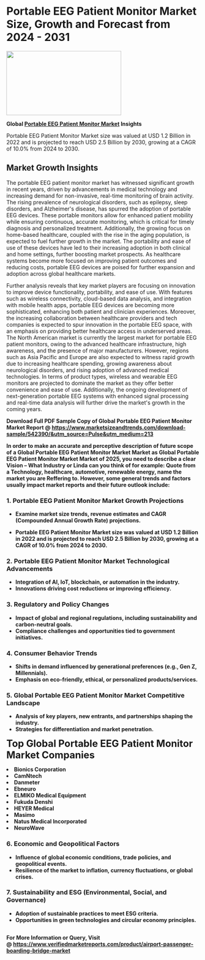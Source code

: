 <H1>Portable EEG Patient Monitor Market Size, Growth and Forecast from 2024 - 2031</H1><img class="aligncenter size-medium wp-image-584254" src="https://thirdeyenews.in/wp-content/uploads/2024/09/Global-Market-Research-300x168.jpeg" alt="" width="300" height="168" /><p><strong>Global&nbsp;<a href="https://www.marketsizeandtrends.com/download-sample/542390/&amp;utm_source=Pulse&amp;utm_medium=213">Portable EEG Patient Monitor Market</a> Insights</strong></p><p>Portable EEG Patient Monitor Market size was valued at USD 1.2 Billion in 2022 and is projected to reach USD 2.5 Billion by 2030, growing at a CAGR of 10.0% from 2024 to 2030.</p><p><h2>Market Growth Insights</h2> <p>The portable EEG patient monitor market has witnessed significant growth in recent years, driven by advancements in medical technology and increasing demand for non-invasive, real-time monitoring of brain activity. The rising prevalence of neurological disorders, such as epilepsy, sleep disorders, and Alzheimer's disease, has spurred the adoption of portable EEG devices. These portable monitors allow for enhanced patient mobility while ensuring continuous, accurate monitoring, which is critical for timely diagnosis and personalized treatment. Additionally, the growing focus on home-based healthcare, coupled with the rise in the aging population, is expected to fuel further growth in the market. The portability and ease of use of these devices have led to their increasing adoption in both clinical and home settings, further boosting market prospects. As healthcare systems become more focused on improving patient outcomes and reducing costs, portable EEG devices are poised for further expansion and adoption across global healthcare markets.</p> <p><strong></strong></p> <p>Further analysis reveals that key market players are focusing on innovation to improve device functionality, portability, and ease of use. With features such as wireless connectivity, cloud-based data analysis, and integration with mobile health apps, portable EEG devices are becoming more sophisticated, enhancing both patient and clinician experiences. Moreover, the increasing collaboration between healthcare providers and tech companies is expected to spur innovation in the portable EEG space, with an emphasis on providing better healthcare access in underserved areas. The North American market is currently the largest market for portable EEG patient monitors, owing to the advanced healthcare infrastructure, high awareness, and the presence of major manufacturers. However, regions such as Asia Pacific and Europe are also expected to witness rapid growth due to increasing healthcare spending, growing awareness about neurological disorders, and rising adoption of advanced medical technologies. In terms of product types, wireless and wearable EEG monitors are projected to dominate the market as they offer better convenience and ease of use. Additionally, the ongoing development of next-generation portable EEG systems with enhanced signal processing and real-time data analysis will further drive the market's growth in the coming years.</p> <p><strong></p><p><span class=""><strong>Download Full PDF Sample Copy of Global Portable EEG Patient Monitor Market Report</strong> @ <a href="https://www.marketsizeandtrends.com/download-sample/542390/&amp;utm_source=Pulse&amp;utm_medium=213" target="_blank">https://www.marketsizeandtrends.com/download-sample/542390/&amp;utm_source=Pulse&amp;utm_medium=213</a></span></p><p>In order to make an accurate and perceptive description of future scope of a Global&nbsp;Portable EEG Patient Monitor Market Market as Global&nbsp;Portable EEG Patient Monitor Market Market of 2025, you need to describe a clear Vision &ndash; What Industry or Linda can you think of for example: Quote from a Technology, healthcare, automotive, renewable energy, name the market you are Reffering to. However, some general trends and factors usually impact market reports and their future outlook include:</p><h3>1.&nbsp;<strong>Portable EEG Patient Monitor Market Growth Projections</strong></h3><ul><li>Examine market size trends, revenue estimates and CAGR (Compounded Annual Growth Rate) projections.</li><li><p>Portable EEG Patient Monitor Market size was valued at USD 1.2 Billion in 2022 and is projected to reach USD 2.5 Billion by 2030, growing at a CAGR of 10.0% from 2024 to 2030.</p></li></ul><h3>2.&nbsp;<strong>Portable EEG Patient Monitor Market Technological Advancements</strong></h3><ul><li>Integration of AI, IoT, blockchain, or automation in the industry.</li><li>Innovations driving cost reductions or improving efficiency.</li></ul><h3>3.&nbsp;<strong>Regulatory and Policy Changes</strong></h3><ul><li>Impact of global and regional regulations, including sustainability and carbon-neutral goals.</li><li>Compliance challenges and opportunities tied to government initiatives.</li></ul><h3>4.&nbsp;<strong>Consumer Behavior Trends</strong></h3><ul><li>Shifts in demand influenced by generational preferences (e.g., Gen Z, Millennials).</li><li>Emphasis on eco-friendly, ethical, or personalized products/services.</li></ul><h3>5.&nbsp;<strong>Global Portable EEG Patient Monitor Market Competitive Landscape</strong></h3><ul><li>Analysis of key players, new entrants, and partnerships shaping the industry.</li><li>Strategies for differentiation and market penetration.</li></ul><p data-pm-slice="1 1 []"><span style="color: inherit; font-family: inherit; font-size: 25px;">Top Global Portable EEG Patient Monitor Market Companies</span></p><div class="" data-test-id=""><p><li>Bionics Corporation</li><li> CamNtech</li><li> Danmeter</li><li> Ebneuro</li><li> ELMIKO Medical Equipment</li><li> Fukuda Denshi</li><li> HEYER Medical</li><li> Masimo</li><li> Natus Medical Incorporated</li><li> NeuroWave</li></p></div><h3>6.&nbsp;<strong>Economic and Geopolitical Factors</strong></h3><ul><li>Influence of global economic conditions, trade policies, and geopolitical events.</li><li>Resilience of the market to inflation, currency fluctuations, or global crises.</li></ul><h3>7.&nbsp;<strong>Sustainability and ESG (Environmental, Social, and Governance)</strong></h3><ul><li>Adoption of sustainable practices to meet ESG criteria.</li><li>Opportunities in green technologies and circular economy principles.</li></ul><h2><strong style="font-size: 14px;">For More Information or Query, Visit @&nbsp;</strong><a style="background-color: #ffffff; font-size: 14px;" href="https://www.marketsizeandtrends.com/report/portable-eeg-patient-monitor-market/" target="_blank">https://www.verifiedmarketreports.com/product/airport-passenger-boarding-bridge-market</a></h2>
